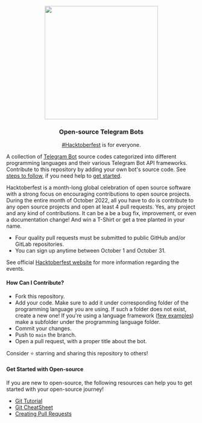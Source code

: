 <br>
<div align="center">
  <picture>
    <source media="(prefers-color-scheme: dark)" srcset="https://user-images.githubusercontent.com/70066170/193515210-f6929e81-fbf8-4e5c-9de4-904a4a71ba16.png">
    <img width="300" src="https://user-images.githubusercontent.com/70066170/193515452-ebdf9e40-b074-4cfe-b19d-716d66b7e724.png">
</picture>
<br>

### <h3>Open-source Telegram Bots</h3>
[#Hacktoberfest](https://github.com/topics/hacktoberfest) is for everyone.

</div>

A collection of [Telegram Bot](https://core.telegram.org/bots/api) source codes categorized into different programming languages and their various Telegram Bot API frameworks.
Contribute to this repository by adding your own bot's source code.
See [steps to follow](#how-can-i-contribute), if you need help to [get started](#get-started-with-open-source).

Hacktoberfest is a month-long global celebration of open source software with a strong focus on encouraging contributions to open source projects.
During the entire month of October 2022, all you have to do is contribute to any open source projects and open at least 4 pull requests.
Yes, any project and any kind of contributions.
It can be a be a bug fix, improvement, or even a documentation change! And win a T-Shirt or get a tree planted in your name.

- Four quality pull requests must be submitted to public GitHub and/or GitLab repositories.
- You can sign up anytime between October 1 and October 31.

See official [Hacktoberfest website](https://hacktoberfest.com/) for more information regarding the events.

#### How Can I Contribute?
- Fork this repository.
- Add your code.
   Make sure to add it under corresponding folder of the programming language you are using.
   If such a folder does not exist, create a new one!
   If you're using a language framework ([few examples](https://core.telegram.org/bots/samples)) make a subfolder under the programming language folder.
- Commit your changes.
- Push to `main` the branch.
- Open a pull request, with a proper title about the bot.

Consider ⭐️ starring and sharing this repository to others!

#### Get Started with Open-source

If you are new to open-source, the following resources can help you to get started with your open-source journey!

- [Git Tutorial](https://www.digitalocean.com/community/tutorials/how-to-contribute-to-open-source-getting-started-with-git)
- [Git CheatSheet](https://www.digitalocean.com/community/cheatsheets/how-to-use-git-a-reference-guide)
- [Creating Pull Requests](https://www.digitalocean.com/community/tutorials/how-to-create-a-pull-request-on-github)
